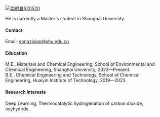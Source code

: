 

[![崇明县520520](https://img.shields.io/badge/cmx4520-github-blue?logo=github)](https://github.com/cmx4520)

He is currently a Master's student in Shanghai University.

#### Contact

Email: songzixian@shu.edu.cn

#### Education
M.E., Materials and Chemical Engineering, School of Environmental and Chemical Engineering, Shanghai University, 2023—Present.  
B.E., Chemical Engineering and Technology, School of Chemical Engineering, Huaiyin Institute of Technology, 2019—2023.

#### Research Interests
Deep Learning, Thermocatalytic hydrogenation of carbon dioxide, oxyhydride.

